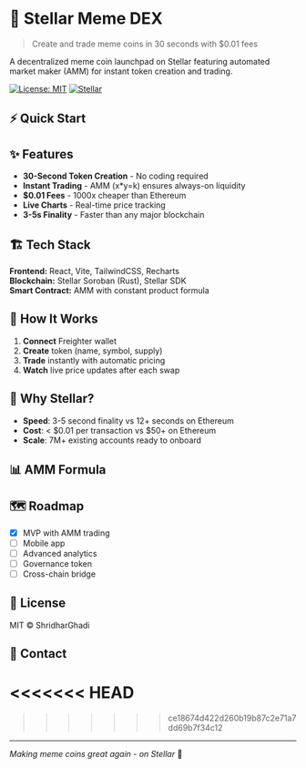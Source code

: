 # 🚀 Stellar Meme DEX

> Create and trade meme coins in 30 seconds with $0.01 fees

A decentralized meme coin launchpad on Stellar featuring automated market maker (AMM) for instant token creation and trading.

[![License: MIT](https://img.shields.io/badge/License-MIT-blue.svg)](https://opensource.org/licenses/MIT)
[![Stellar](https://img.shields.io/badge/Stellar-Soroban-purple.svg)](https://stellar.org)

## ⚡ Quick Start

## ✨ Features

- **30-Second Token Creation** - No coding required
- **Instant Trading** - AMM (x\*y=k) ensures always-on liquidity
- **$0.01 Fees** - 1000x cheaper than Ethereum
- **Live Charts** - Real-time price tracking
- **3-5s Finality** - Faster than any major blockchain

## 🏗️ Tech Stack

**Frontend:** React, Vite, TailwindCSS, Recharts  
**Blockchain:** Stellar Soroban (Rust), Stellar SDK  
**Smart Contract:** AMM with constant product formula

## 📖 How It Works

1. **Connect** Freighter wallet
2. **Create** token (name, symbol, supply)
3. **Trade** instantly with automatic pricing
4. **Watch** live price updates after each swap

## 🎯 Why Stellar?

- **Speed**: 3-5 second finality vs 12+ seconds on Ethereum
- **Cost**: < $0.01 per transaction vs $50+ on Ethereum
- **Scale**: 7M+ existing accounts ready to onboard

## 📊 AMM Formula

## 🗺️ Roadmap

- [x] MVP with AMM trading
- [ ] Mobile app
- [ ] Advanced analytics
- [ ] Governance token
- [ ] Cross-chain bridge

## 📄 License

MIT © ShridharGhadi

## 🤝 Contact

<<<<<<< HEAD
=======


>>>>>>> ce18674d422d260b19b87c2e71a7dd69b7f34c12
---

_Making meme coins great again - on Stellar_ 🌟
